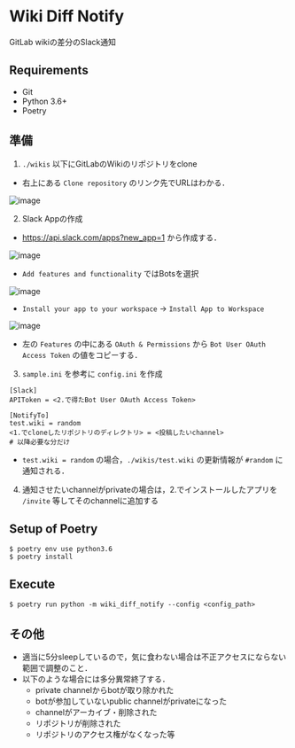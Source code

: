 # Wiki Diff Notify
GitLab wikiの差分のSlack通知

## Requirements

- Git
- Python 3.6+
- Poetry

## 準備

1. `./wikis` 以下にGitLabのWikiのリポジトリをclone
- 右上にある `Clone repository` のリンク先でURLはわかる．

![image](https://user-images.githubusercontent.com/25898373/64052256-cde0e600-cbb8-11e9-8b11-df597713e635.png)

2. Slack Appの作成
- https://api.slack.com/apps?new_app=1 から作成する．

![image](https://user-images.githubusercontent.com/25898373/64052432-624b4880-cbb9-11e9-914b-407eeb38426c.png)

- `Add features and functionality` ではBotsを選択

![image](https://user-images.githubusercontent.com/25898373/64052980-7e4fe980-cbbb-11e9-8954-36b76a4db501.png)

- `Install your app to your workspace` -> `Install App to Workspace`

![image](https://user-images.githubusercontent.com/25898373/64053178-41d0bd80-cbbc-11e9-83d3-665750f0eb8d.png)

- 左の `Features` の中にある `OAuth & Permissions` から `Bot User OAuth Access Token` の値をコピーする．

3. `sample.ini` を参考に `config.ini` を作成

```
[Slack]
APIToken = <2.で得たBot User OAuth Access Token>

[NotifyTo]
test.wiki = random
<1.でcloneしたリポジトリのディレクトリ> = <投稿したいchannel>
# 以降必要な分だけ
```

- `test.wiki = random` の場合，`./wikis/test.wiki` の更新情報が `#random` に通知される．

4. 通知させたいchannelがprivateの場合は，2.でインストールしたアプリを `/invite` 等してそのchannelに追加する

## Setup of Poetry

```terminal
$ poetry env use python3.6
$ poetry install
```

## Execute

```terminal
$ poetry run python -m wiki_diff_notify --config <config_path>
```

## その他
- 適当に5分sleepしているので，気に食わない場合は不正アクセスにならない範囲で調整のこと．
- 以下のような場合には多分異常終了する．
  - private channelからbotが取り除かれた
  - botが参加していないpublic channelがprivateになった
  - channelがアーカイブ・削除された
  - リポジトリが削除された
  - リポジトリのアクセス権がなくなった等
